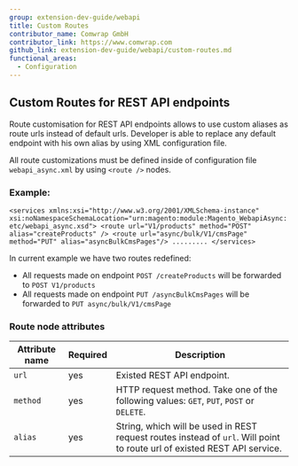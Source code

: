 ```yaml
---
group: extension-dev-guide/webapi
title: Custom Routes
contributor_name: Comwrap GmbH
contributor_link: https://www.comwrap.com
github_link: extension-dev-guide/webapi/custom-routes.md
functional_areas:
  - Configuration
---
```


## Custom Routes for REST API endpoints 

Route customisation for REST API endpoints allows to use custom aliases as route urls instead of default urls.
Developer is able to replace any default endpoint with his own alias by using XML configuration file.
 
All route customizations must be defined inside of configuration file `webapi_async.xml` by using `<route />` nodes.


### Example:

`<services xmlns:xsi="http://www.w3.org/2001/XMLSchema-instance" xsi:noNamespaceSchemaLocation="urn:magento:module:Magento_WebapiAsync:etc/webapi_async.xsd">
    <route url="V1/products" method="POST" alias="createProducts" />
    <route url="async/bulk/V1/cmsPage" method="PUT" alias="asyncBulkCmsPages"/>
    .........
</services>`

In current example we have two routes redefined:

* All requests made on endpoint `POST /createProducts` will be forwarded to `POST V1/products`
* All requests made on endpoint `PUT /asyncBulkCmsPages` will be forwarded to `PUT async/bulk/V1/cmsPage`

### Route node attributes

Attribute name | Required | Description
--- | --- | ---
`url` | yes | Existed REST API endpoint.
`method` | yes | HTTP request method. Take one of the following values: `GET`, `PUT`, `POST` or `DELETE`.
`alias` | yes | String, which will be used in REST request routes instead of `url`. Will point to route url of existed REST API service.  
